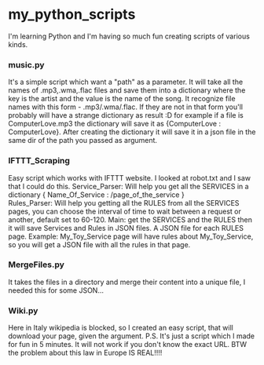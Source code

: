 # my_python_scripts

I'm learning Python and I'm having so much fun creating scripts of various kinds.

### music.py 
It's a simple script which want a "path" as a parameter.
It will take all the names of .mp3,.wma,.flac files and save them into a dictionary where the key is the artist and the value is the name of the song.
It recognize file names with this form <artist> - <name of the song> .mp3/.wma/.flac. 
If they are not in that form you'll probably will have a strange dictionary as result :D for example if a file is ComputerLove.mp3 the dictionary will save it as {ComputerLove : ComputerLove}.
After creating the dictionary it will save it in a json file in the same dir of the path you passed as argument.
  
### IFTTT_Scraping
Easy script which works with IFTTT website. I looked at robot.txt and I saw that I could do this.
Service_Parser: Will help you get all the SERVICES in a dictionary { Name_Of_Service : /page_of_the_service }  
Rules_Parser: Will help you getting all the RULES from all the SERVICES pages, you can choose the interval of time to wait between a request or another, default set to 60-120. 
Main: get the SERVICES and the RULES then it will save Services and Rules in JSON files. A JSON file for each RULES page.
Example: My_Toy_Service page will have rules about My_Toy_Service, so you will get a JSON file with all the rules in that page.

### MergeFiles.py
It takes the files in a directory and merge their content into a unique file, I needed this for some JSON...

### Wiki.py
Here in Italy wikipedia is blocked, so I created an easy script, that will download your page, given the argument.
P.S. It's just a script which I made for fun in 5 minutes. It will not work if you don't know the exact URL. BTW the problem about this law in Europe IS REAL!!!!